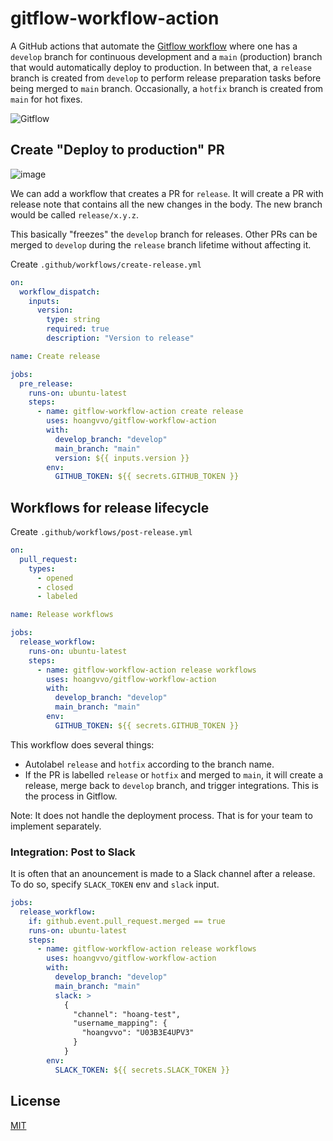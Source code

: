 # gitflow-workflow-action

A GitHub actions that automate the [Gitflow workflow](https://www.atlassian.com/git/tutorials/comparing-workflows/gitflow-workflow) where one has a `develop` branch for continuous development and a `main` (production) branch that would automatically deploy to production. In between that, a `release` branch is created from `develop` to perform release preparation tasks before being merged to `main` branch. Occasionally, a `hotfix` branch is created from `main` for hot fixes.

![Gitflow](https://user-images.githubusercontent.com/40987398/187112231-30c0f1f1-8153-44f7-82b3-df6ff475e525.svg)

## Create "Deploy to production" PR

![image](https://user-images.githubusercontent.com/40987398/187032548-b51992fa-ae11-48e4-a4c7-1cd815d173f7.png)

We can add a workflow that creates a PR for `release`. It will create a PR with release note that contains all the new changes in the body. The new branch would be called `release/x.y.z`.

This basically "freezes" the `develop` branch for releases. Other PRs can be merged to `develop` during the `release` branch lifetime without affecting it.

Create `.github/workflows/create-release.yml`

```yaml
on:
  workflow_dispatch:
    inputs:
      version:
        type: string
        required: true
        description: "Version to release"

name: Create release

jobs:
  pre_release:
    runs-on: ubuntu-latest
    steps:
      - name: gitflow-workflow-action create release
        uses: hoangvvo/gitflow-workflow-action
        with:
          develop_branch: "develop"
          main_branch: "main"
          version: ${{ inputs.version }}
        env:
          GITHUB_TOKEN: ${{ secrets.GITHUB_TOKEN }}
```

## Workflows for release lifecycle

Create `.github/workflows/post-release.yml`

```yaml
on:
  pull_request:
    types:
      - opened
      - closed
      - labeled

name: Release workflows

jobs:
  release_workflow:
    runs-on: ubuntu-latest
    steps:
      - name: gitflow-workflow-action release workflows
        uses: hoangvvo/gitflow-workflow-action
        with:
          develop_branch: "develop"
          main_branch: "main"
        env:
          GITHUB_TOKEN: ${{ secrets.GITHUB_TOKEN }}
```

This workflow does several things:

- Autolabel `release` and `hotfix` according to the branch name.
- If the PR is labelled `release` or `hotfix` and merged to `main`, it will create a release, merge back to `develop` branch, and trigger integrations. This is the process in Gitflow.

Note: It does not handle the deployment process. That is for your team to implement separately.

### Integration: Post to Slack

It is often that an anouncement is made to a Slack channel after a release. To do so, specify `SLACK_TOKEN` env and `slack` input.

```yaml
jobs:
  release_workflow:
    if: github.event.pull_request.merged == true
    runs-on: ubuntu-latest
    steps:
      - name: gitflow-workflow-action release workflows
        uses: hoangvvo/gitflow-workflow-action
        with:
          develop_branch: "develop"
          main_branch: "main"
          slack: >
            {
              "channel": "hoang-test",
              "username_mapping": {
                "hoangvvo": "U03B3E4UPV3"
              }
            }
        env:
          SLACK_TOKEN: ${{ secrets.SLACK_TOKEN }}
```

## License

[MIT](LICENSE)
